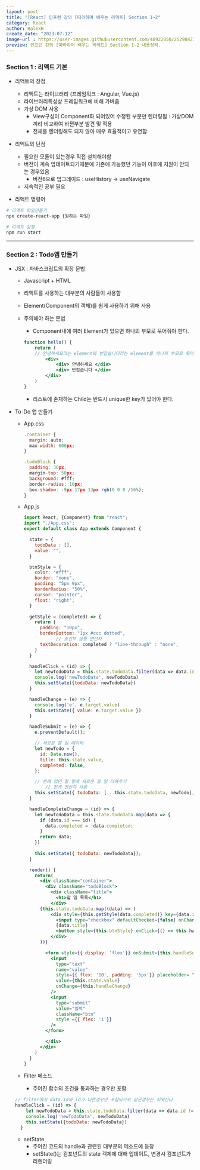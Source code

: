 ```yaml
---
layout: post
title: "[React] 인프런 강의 [따라하며 배우는 리액트] Section 1~2"
category: React
author: HalexH
create_date: "2023-07-12"
image-url : https://user-images.githubusercontent.com/48922050/252984234-fd740ef5-5ac4-4a24-8c12-2554920e25e5.png
preview: 인프런 강의 [따라하며 배우는 리액트] Section 1~2 내용정리. 
---
```


### Section 1 : 리액트 기본

- 리액트의 장점
    - 리액트는 라이브러리 (프레임워크 : Angular, Vue.js)
    - 라이브러리특성상 프레임워크에 비해 가벼움
    - 가상 DOM 사용
        - View구성이 Component화 되어있어 수정된 부분만 렌더링됨 : 가상DOM끼리 비교하여 바뀐부분 발견 및 적용
        - 전체를 렌더링해도 되지 않아 매우 효율적이고 유연함

- 리액트의 단점
    - 필요한 모듈이 있는경우 직접 설치해야함
    - 버전이 계속 업데이트되기때문에 기존에 가능했던 기능이 이후에 지원이 안되는 경우있음
        - 버전6으로 업그레이드 : useHistory → useNavigate
    - 지속적인 공부 필요

- 리액트 명령어

```bash
# 리액트 파일만들기
npx create-react-app {원하는 파일}

# 리액트 실행
npm run start
```

<hr/>

### Section 2 : Todo앱 만들기

- JSX : 자바스크립트의 확장 문법
    - Javascript + HTML
    - 리액트를 사용하는 대부분의 사람들이 사용함
    - Element(Component의 객체)를 쉽게 사용하기 위해 사용
    - 주의해야 하는 문법
        - Component내에 여러 Element가 있으면 하나의 부모로 묶어줘야 한다.
        
        ```jsx
        function hello() {
        	return (
        	// 안녕하세요라는 element와 반갑습니다라는 element를 하나의 부모로 묶어줘야한다
        		<div>
        			<div> 안녕하세요 </div>
        			<div> 반갑습니다 </div>
        		</div>
        	)
        }
        ```
        
        - 리스트에 존재하는 Child는 반드시 unique한 key가 있어야 한다.
        

- To-Do 앱 만들기
    - App.css
        
        ```jsx
        .container {
          margin: auto;
          max-width: 600px;
        }
        
        .todoBlock {
          padding: 30px;
          margin-top: 50px;
          background: #fff;
          border-radius: 10px;
          box-shadow: -9px 17px 13px rgb(0 0 0 /16%);
        }
        ```
        
    - App.js
        
        ```jsx
        import React, {Component} from "react";
        import "./App.css";
        export default class App extends Component {
        
          state = {
            todoData : [],
            value: "",
          }
        
          btnStyle = {
            color: "#fff",
            border: "none",
            padding: "5px 9px",
            borderRadius: "50%",
            cursor: "pointer",
            float: "right",
          }
        
          getStyle = (completed) => {
            return {
              padding: "10px",
              borderBottom: "1px #ccc dotted",
        			// 조건부 삼항 연산자
              textDecoration: completed ? "line-through" : "none",
            }
          }
        
          handleClick = (id) => {
            let newTodoData = this.state.todoData.filter(data => data.id !== id)
            console.log('newTodoData', newTodoData)
            this.setState({todoData: newTodoData})
          }
        
          handleChange = (e) => {
            console.log('e', e.target.value)
            this.setState({ value: e.target.value })
          }
        
          handleSubmit = (e) => {
            e.preventDefault();
        
            // 새로운 할 일 데이터
            let newTodo = {
              id: Date.now(),
              title: this.state.value,
              completed: false,
            };
        
            // 원래 있던 할 일에 새로운 할 일 더해주기
        		// 전개 연산자 사용
            this.setState({ todoData: [...this.state.todoData, newTodo], value: "" })
          }
        
          handleCompleteChange = (id) => {
            let newTodoData = this.state.todoData.map(data => {
              if (data.id === id) {
                data.completed = !data.completed;
              }
              return data;
            })
        		
            this.setState({ todoData: newTodoData});
          }
        
          render() {
            return(
              <div className="container">
                <div className="todoBlock">
                  <div className="title">
                    <h1>할 일 목록</h1>
                  </div>
              {this.state.todoData.map((data) => (
                  <div style={this.getStyle(data.completed)} key={data.id}>
                    <input type="checkbox" defaultChecked={false} onChange={() => this.handleCompleteChange(data.id)} />
                    {data.title}
                    <button style={this.btnStyle} onClick={() => this.handleClick(data.id)}>x</button>
                  </div>
              ))}
        
                <form style={{ display: 'flex'}} onSubmit={this.handleSubmit}>
                  <input
                    type="text"
                    name="value"
                    style={{ flex: '10', padding: '5px'}} placeholder= "해야 할 일을 입력하세요."
                    value={this.state.value}
                    onChange={this.handleChange}
                  />
                  <input
                    type="submit"
                    value="입력"
                    className="btn"
                    style ={{ flex: '1'}}
                  />
                </form>
        
                </div>
              </div>
            )
          }
        }
        ```
        
    - Filter 메소드
        - 주어진 함수의 조건을 통과하는 경우만 포함
    
    ```jsx
    // filter에서 data.id와 id가 다른경우만 포함되므로 같은경우는 지워진다  
    handleClick = (id) => {
        let newTodoData = this.state.todoData.filter(data => data.id !== id)
        console.log('newTodoData', newTodoData)
        this.setState({todoData: newTodoData})
      }
    ```
    
    - setState
        - 주어진 코드의 handle과 관련된 대부분의 메소드에 등장
        - setState()는 컴포넌트의 state 객체에 대해 업데이트, 변경시 컴포넌트가 리렌더링
